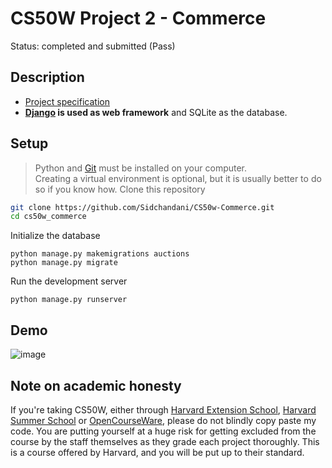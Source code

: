 # CS50W Project 2 - Commerce
Status: completed and submitted (Pass)
  
## Description
* [Project specification](https://cs50.harvard.edu/web/2020/projects/2/commerce/#specification)
* **[Django](https://www.djangoproject.com) is used as web framework** and SQLite as the database.

## Setup 
> Python and [Git](https://git-scm.com) must be installed on your computer.  
> Creating a virtual environment is optional, but it is usually better to do so if you know how.
Clone this repository
```bash
git clone https://github.com/Sidchandani/CS50w-Commerce.git
cd cs50w_commerce
```  
  
Initialize the database
```
python manage.py makemigrations auctions
python manage.py migrate
```  
Run the development server
```
python manage.py runserver
```

## Demo
![image](https://user-images.githubusercontent.com/92586852/213959465-8bdca7bd-ce89-461b-af78-58b003cc6152.png)

## Note on academic honesty
If you're taking CS50W, either through [Harvard Extension School](https://extension.harvard.edu/), [Harvard Summer School](https://summer.harvard.edu/) or [OpenCourseWare](https://cs50.harvard.edu/web/), please do not blindly copy paste my code. You are putting yourself at a huge risk for getting excluded from the course by the staff themselves as they grade each project thoroughly. This is a course offered by Harvard, and you will be put up to their standard.

